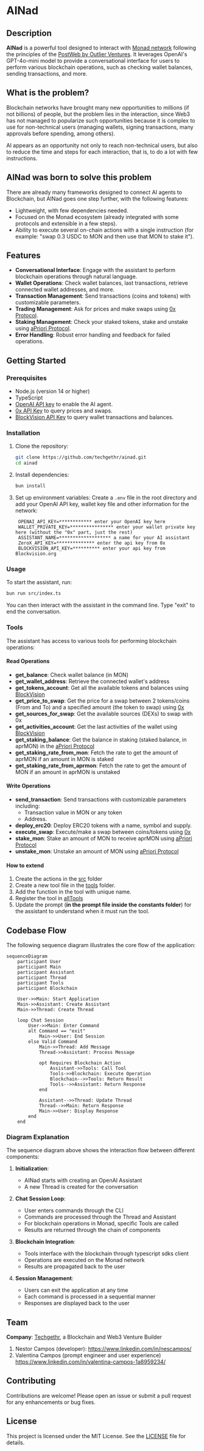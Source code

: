 # AINad

## Description

**AINad** is a powerful tool designed to interact with [Monad network](https://www.monad.xyz/) following the principles of the [PostWeb by Outlier Ventures](http://postweb.io/). It leverages OpenAI's GPT-4o-mini model to provide a conversational interface for users to perform various blockchain operations, such as checking wallet balances, sending transactions, and more. 

## What is the problem?
Blockchain networks have brought many new opportunities to millions (if not billions) of people, but the problem lies in the interaction, since Web3 has not managed to popularize such opportunities because it is complex to use for non-technical users (managing wallets, signing transactions, many approvals before spending, among others).

AI appears as an opportunity not only to reach non-technical users, but also to reduce the time and steps for each interaction, that is, to do a lot with few instructions.

## AINad was born to solve this problem
There are already many frameworks designed to connect AI agents to Blockchain, but AINad goes one step further, with the following features:
- Lightweight, with few dependencies needed.
- Focused on the Monad ecosystem (already integrated with some protocols and extensible in a few steps).
- Ability to execute several on-chain actions with a single instruction (for example: "swap 0.3 USDC to MON and then use that MON to stake it").


## Features

- **Conversational Interface**: Engage with the assistant to perform blockchain operations through natural language.
- **Wallet Operations**: Check wallet balances, last transactions, retrieve connected wallet addresses, and more.
- **Transaction Management**: Send transactions (coins and tokens) with customizable parameters.
- **Trading Management**: Ask for prices and make swaps using [0x Protocol](https://0x.org/).
- **Staking Management**: Check your staked tokens, stake and unstake using [aPriori Protocol](https://www.apr.io/).
- **Error Handling**: Robust error handling and feedback for failed operations.

## Getting Started

### Prerequisites

- Node.js (version 14 or higher)
- TypeScript
- [OpenAI API key](https://platform.openai.com/) to enable the AI agent.
- [0x API Key](https://dashboard.0x.org/create-account) to query prices and swaps.
- [BlockVision API Key](https://blockvision.org/) to query wallet transactions and balances.

### Installation

1. Clone the repository:

   ```bash
   git clone https://github.com/techgethr/ainad.git
   cd ainad
   ```

2. Install dependencies:

   ```bash
   bun install
   ```

3. Set up environment variables:
   Create a `.env` file in the root directory and add your OpenAI API key, wallet key file and other information for the network:
   ```plaintext
    OPENAI_API_KEY=************ enter your OpenAI key here
    WALLET_PRIVATE_KEY=**************** enter your wallet private key here (without the "0x" part, just the rest)
    ASSISTANT_NAME=******************* a name for your AI assistant
    ZeroX_API_KEY=************** enter the api key from 0x
    BLOCKVISION_API_KEY=********** enter your api key from Blockvision.org
   ```

### Usage

To start the assistant, run:

```bash
bun run src/index.ts
```

You can then interact with the assistant in the command line. Type "exit" to end the conversation.

### Tools

The assistant has access to various tools for performing blockchain operations:

#### Read Operations
- **get_balance**: Check wallet balance (in MON)
- **get_wallet_address**: Retrieve the connected wallet's address
- **get_tokens_account**: Get all the available tokens and balances using [BlockVision](https://blockvision.org/)
- **get_price_to_swap**: Get the price for a swap between 2 tokens/coins (From and To) and a specified amount (the token to swap) using [0x](https://0x.org/)
- **get_sources_for_swap**: Get the available sources (DEXs) to swap with 0x
- **get_activities_account**: Get the last activities of the wallet using [BlockVision](https://blockvision.org/)
- **get_staking_balance**:  Get the balance in staking (staked balance, in aprMON) in the [aPriori Protocol](https://www.apr.io/)
- **get_staking_rate_from_mon**: Fetch the rate to get the amount of aprMON if an amount in MON is staked
- **get_staking_rate_from_aprmon**: Fetch the rate to get the amount of MON if an amount in aprMON is unstaked


#### Write Operations
- **send_transaction**: Send transactions with customizable parameters including:
  - Transaction value in MON or any token
  - Address.
- **deploy_erc20**: Deploy ERC20 tokens with a name, symbol and supply.
- **execute_swap**: Execute/make a swap between coins/tokens using [0x](https://0x.org/)
- **stake_mon**: Stake an amount of MON to receive aprMON using [aPriori Protocol](https://www.apr.io/)
- **unstake_mon**: Unstake an amount of MON using [aPriori Protocol](https://www.apr.io/)

#### How to extend

1. Create the actions in the [src](./src/) folder
2. Create a new tool file in the [tools](./tools/) folder.
3. Add the function in the tool with unique name.
4. Register the tool in [allTools](./tools/allTools.ts)
5. Update the prompt (**in the prompt file inside the constants folder**) for the assistant to understand when it must run the tool.


## Codebase Flow

The following sequence diagram illustrates the core flow of the application:

```mermaid
sequenceDiagram
    participant User
    participant Main
    participant Assistant
    participant Thread
    participant Tools
    participant Blockchain

    User->>Main: Start Application
    Main->>Assistant: Create Assistant
    Main->>Thread: Create Thread
    
    loop Chat Session
        User->>Main: Enter Command
        alt Command == "exit"
            Main->>User: End Session
        else Valid Command
            Main->>Thread: Add Message
            Thread->>Assistant: Process Message
            
            opt Requires Blockchain Action
                Assistant->>Tools: Call Tool
                Tools->>Blockchain: Execute Operation
                Blockchain-->>Tools: Return Result
                Tools-->>Assistant: Return Response
            end
            
            Assistant-->>Thread: Update Thread
            Thread-->>Main: Return Response
            Main->>User: Display Response
        end
    end
```

### Diagram Explanation

The sequence diagram above shows the interaction flow between different components:

1. **Initialization**:
   - AINad starts with creating an OpenAI Assistant
   - A new Thread is created for the conversation

2. **Chat Session Loop**:
   - User enters commands through the CLI
   - Commands are processed through the Thread and Assistant
   - For blockchain operations in Monad, specific Tools are called
   - Results are returned through the chain of components

3. **Blockchain Integration**:
   - Tools interface with the blockchain through typescript sdks client
   - Operations are executed on the Monad network
   - Results are propagated back to the user

4. **Session Management**:
   - Users can exit the application at any time
   - Each command is processed in a sequential manner
   - Responses are displayed back to the user


## Team

**Company**: [Techgethr](https://www.techgethr.com/), a Blockchain and Web3 Venture Builder

1. Nestor Campos (developer): https://www.linkedin.com/in/nescampos/
2. Valentina Campos (prompt engineer and user experience) https://www.linkedin.com/in/valentina-campos-1a8959234/


## Contributing

Contributions are welcome! Please open an issue or submit a pull request for any enhancements or bug fixes.

## License

This project is licensed under the MIT License. See the [LICENSE](LICENSE) file for details.